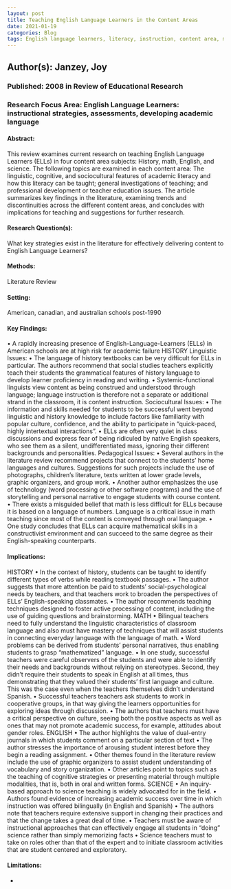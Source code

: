 ```yaml
---
layout: post
title: Teaching English Language Learners in the Content Areas
date: 2021-01-19
categories: Blog
tags: English language learners, literacy, instruction, content area, mainstream teachers.
---
```


## Author(s): Janzey, Joy

### Published: 2008 in Review of Educational Research

### Research Focus Area: English Language Learners: instructional strategies, assessments, developing academic language

#### Abstract:
This review examines current research on teaching English Language Learners (ELLs) in four content area subjects: History, math, English, and science. The following topics are examined in each content area: The linguistic, cognitive, and sociocultural features of academic literacy and how this literacy can be taught; general investigations of teaching; and professional development or teacher education issues. The article summarizes key findings in the literature, examining trends and discontinuities across the different content areas, and concludes with implications for teaching and suggestions for further research.


#### Research Question(s):
What key strategies exist in the literature for effectively delivering content to English Language Learners?


#### Methods:
Literature Review


#### Setting:
American, canadian, and australian schools post-1990


#### Key Findings:
• A rapidly increasing presence of English-Language-Learners (ELLs) in American schools are at high risk for academic failure HISTORY Linguistic Issues: • The language of history textbooks can be very difficult for ELLs in particular. The authors recommend that social studies teachers explicitly teach their students the grammatical features of history language to develop learner proficiency in reading and writing. • Systemic-functional linguists view content as being construed and understood through language; language instruction is therefore not a separate or additional strand in the classroom, it is content instruction. Sociocultural Issues: • The information and skills needed for students to be successful went beyond linguistic and history knowledge to include factors like familiarity with popular culture, confidence, and the ability to participate in “quick-paced, highly intertextual interactions”. • ELLs are often very quiet in class discussions and express fear of being ridiculed by native English speakers, who see them as a silent, undifferentiated mass, ignoring their different backgrounds and personalities. Pedagogical Issues: • Several authors in the literature review recommend projects that connect to the students’ home languages and cultures. Suggestions for such projects include the use of photographs, children’s literature, texts written at lower grade levels, graphic organizers, and group work. • Another author emphasizes the use of technology (word processing or other software programs) and the use of storytelling and personal narrative to engage students with course content. • There exists a misguided belief that math is less difficult for ELLs because it is based on a language of numbers. Language is a critical issue in math teaching since most of the content is conveyed through oral language. • One study concludes that ELLs can acquire mathematical skills in a constructivist environment and can succeed to the same degree as their English-speaking counterparts. 


#### Implications:
HISTORY • In the context of history, students can be taught to identify different types of verbs while reading textbook passages. • The author suggests that more attention be paid to students’ social-psychological needs by teachers, and that teachers work to broaden the perspectives of ELLs’ English-speaking classmates. • The author recommends teaching techniques designed to foster active processing of content, including the use of guiding questions and brainstorming. MATH • Bilingual teachers need to fully understand the linguistic characteristics of classroom language and also must have mastery of techniques that will assist students in connecting everyday language with the language of math. • Word problems can be derived from students’ personal narratives, thus enabling students to grasp “mathematized” language. • In one study, successful teachers were careful observers of the students and were able to identify their needs and backgrounds without relying on stereotypes. Second, they didn’t require their students to speak in English at all times, thus demonstrating that they valued their students’ first language and culture. This was the case even when the teachers themselves didn’t understand Spanish.  • Successful teachers teachers ask students to work in cooperative groups, in that way giving the learners opportunities for exploring ideas through discussion. • The authors that teachers must have a critical perspective on culture, seeing both the positive aspects as well as ones that may not promote academic success, for example, attitudes about gender roles. ENGLISH • The author highlights the value of dual-entry journals in which students comment on a particular section of text • The author stresses the importance of arousing student interest before they begin a reading assignment.  • Other themes found in the literature review include the use of graphic organizers to assist student understanding of vocabulary and story organization.  • Other articles point to topics such as the teaching of cognitive strategies or presenting material through multiple modalities, that is, both in oral and written forms. SCIENCE • An inquiry-based approach to science teaching is widely advocated for in the field. • Authors found evidence of increasing academic success over time in which instruction was offered bilingually (in English and Spanish) • The authors note that teachers require extensive support in changing their practices and that the change takes a great deal of time. • Teachers must be aware of instructional approaches that can effectively engage all students in “doing” science rather than simply memorizing facts • Science teachers must to take on roles other than that of the expert and to initiate classroom activities that are student centered and exploratory. 


#### Limitations:
-


